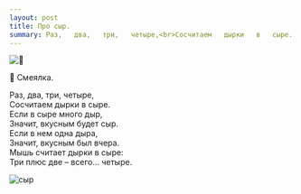 ```yaml
---
layout: post
title: Про сыр.
summary: Раз,   два,   три,   четыре,<br>Сосчитаем   дырки   в   сыре...
---
```

![ 🧀 ](https://upload.wikimedia.org/wikipedia/commons/thumb/c/c2/Emmentaler.jpg/284px-Emmentaler.jpg)

🧀 Смеялка.

Раз,   два,   три,   четыре,<br>
Сосчитаем   дырки   в   сыре.<br>
Если   в   сыре   много   дыр,<br>
Значит,   вкусным   будет   сыр.<br>
Если   в   нем   одна  дыра,<br>
Значит,   вкусным   был   вчера.<br>
Мышь считает дырки в сыре:<br>
Три плюс две – всего…  четыре. 

![сыр](https://upload.wikimedia.org/wikipedia/commons/archive/e/ee/20151227033715%21Coeur_du_Gibloux2.JPG)

